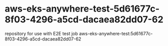 # aws-eks-anywhere-test-5d61677c-8f03-4296-a5cd-dacaea82dd07-62
repository for use with E2E test job aws-eks-anywhere-test:5d61677c-8f03-4296-a5cd-dacaea82dd07-62
